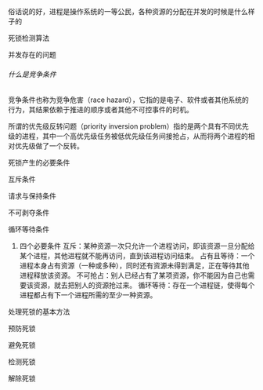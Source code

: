 俗话说的好，进程是操作系统的一等公民，各种资源的分配在并发的时候是什么样子的

死锁检测算法

并发存在的问题



###### 什么是竞争条件

竞争条件也称为竞争危害（race hazard），它指的是电子、软件或者其他系统的行为，其结果依赖于推进的顺序或者其他不可控事件的时机。



所谓的优先级反转问题（priority inversion problem）指的是两个具有不同优先级的进程，其中一个高优先级任务被低优先级任务间接抢占，从而将两个进程的相对优先级做了一个反转。



死锁产生的必要条件

互斥条件

请求与保持条件

不可剥夺条件

循环等待条件

1. 四个必要条件
互斥：某种资源一次只允许一个进程访问，即该资源一旦分配给某个进程，其他进程就不能再访问，直到该进程访问结束。
占有且等待：一个进程本身占有资源（一种或多种），同时还有资源未得到满足，正在等待其他进程释放该资源。
不可抢占：别人已经占有了某项资源，你不能因为自己也需要该资源，就去把别人的资源抢过来。
循环等待：存在一个进程链，使得每个进程都占有下一个进程所需的至少一种资源。





处理死锁的基本方法

预防死锁

避免死锁

检测死锁

解除死锁

